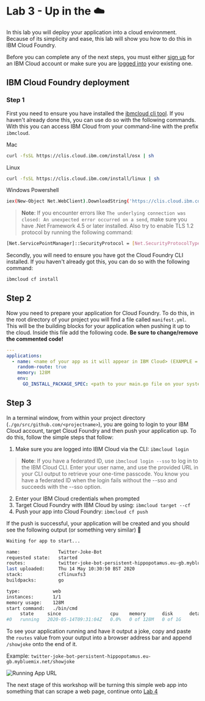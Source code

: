 # Lab 3 - Up in the :cloud:

In this lab you will deploy your application into a cloud environment. Because of its simplicity and ease, this lab will show you how to do this in IBM Cloud Foundry. 

Before you can complete any of the next steps, you must either [sign up](http://ibm.biz/golang_workshop) for an IBM Cloud account or make sure you are [logged into](http://ibm.biz/golang_workshop) your existing one.

## IBM Cloud Foundry deployment

### Step 1

First you need to ensure you have installed the [ibmcloud cli tool](https://cloud.ibm.com/docs/cli?topic=cloud-cli-install-ibmcloud-cli#shell_install). If you haven't already done this, you can use do so with the following commands. With this you can access IBM Cloud from your command-line with the prefix `ibmcloud`.

Mac

```bash
curl -fsSL https://clis.cloud.ibm.com/install/osx | sh
```

Linux

```bash
curl -fsSL https://clis.cloud.ibm.com/install/linux | sh
```

Windows Powershell

```bash
iex(New-Object Net.WebClient).DownloadString('https://clis.cloud.ibm.com/install/powershell')
```

> **Note**: If you encounter errors like `The underlying connection was closed: An unexpected error occurred on a send`, make sure you have .Net Framework 4.5 or later installed. Also try to enable TLS 1.2 protocol by running the following command:

```bash
[Net.ServicePointManager]::SecurityProtocol = [Net.SecurityProtocolType]::Tls12
```

Secondly, you will need to ensure you have got the Cloud Foundry CLI installed. If you haven't already got this, you can do so with the following command:

```bash
ibmcloud cf install
```

## Step 2

Now you need to prepare your application for Cloud Foundry. To do this, in the root directory of your project you will find a file called `manifest.yml`. This will be the building blocks for your application when pushing it up to the cloud. Inside this file add the following code. **Be sure to change/remove the commented code!**

```yaml
---
applications:
  - name: <name of your app as it will appear in IBM Cloud> (EXAMPLE = Web-Scraping-App)
    random-route: true
    memory: 128M
    env:
      GO_INSTALL_PACKAGE_SPEC: <path to your main.go file on your system> (EXAMPLE = github.com/golang-web-scraping)
```

## Step 3

In a terminal window, from within your project directory (`./go/src/github.com/<projectname>`), you are going to login to your IBM Cloud account, target Cloud Foundry and then push your application up. To do this, follow the simple steps that follow:

1. Make sure you are logged into IBM Cloud via the CLI: `ibmcloud login`

> **Note**: If you have a federated ID, use `ibmcloud login --sso` to log in to the IBM Cloud CLI. Enter your user name, and use the provided URL in your CLI output to retrieve your one-time passcode. You know you have a federated ID when the login fails without the --sso and succeeds with the --sso option.

2. Enter your IBM Cloud credentials when prompted
3. Target Cloud Foundry with IBM Cloud by using: `ibmcloud target --cf`
4. Push your app into Cloud Foundry: `ibmcloud cf push`

If the push is successful, your application will be created and you should see the following output (or something very similar) :clap:

```bash
Waiting for app to start...

name:              Twitter-Joke-Bot
requested state:   started
routes:            twitter-joke-bot-persistent-hippopotamus.eu-gb.mybluemix.net
last uploaded:     Thu 14 May 10:30:50 BST 2020
stack:             cflinuxfs3
buildpacks:        go

type:            web
instances:       1/1
memory usage:    128M
start command:   ./bin/cmd
     state     since                  cpu    memory      disk      details
#0   running   2020-05-14T09:31:04Z   0.0%   0 of 128M   0 of 1G   
```

To see your application running and have it output a joke, copy and paste the `routes` value from your output into a browser address bar and append `/showjoke` onto the end of it. 

Example: `twitter-joke-bot-persistent-hippopotamus.eu-gb.mybluemix.net/showjoke`

![Running App URL](./../images/RunningAppURL.png)

The next stage of this workshop will be turning this simple web app into something that can scrape a web page, continue onto [Lab 4](./lab-4.md)